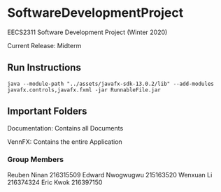 # SoftwareDevelopmentProject
EECS2311 Software Development Project (Winter 2020)

Current Release: Midterm

## Run Instructions
``` java --module-path "../assets/javafx-sdk-13.0.2/lib" --add-modules javafx.controls,javafx.fxml -jar RunnableFile.jar ```

## Important Folders

Documentation: Contains all Documents

VennFX: Contains the entire Application

### Group Members
Reuben Ninan 216315509
Edward Nwogwugwu 215163520
Wenxuan Li 216374324
Eric Kwok 216397150
